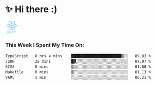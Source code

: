 <h1 align="left">✨ Hi there :)</h1>

  <a href="https://reactjs.org/" target="_blank" rel="noreferrer">   
    <img src="https://raw.githubusercontent.com/devicons/devicon/master/icons/react/react-original-wordmark.svg" alt="react" width="40"     
    height="40"/></a>
 
<h3 align="left">This Week I Spent My Time On:</h3>
<!--START_SECTION:waka-->

```txt
TypeScript   8 hrs 4 mins    ██████████████████████▒░░   89.83 %
JSON         38 mins         █▓░░░░░░░░░░░░░░░░░░░░░░░   07.07 %
SCSS         8 mins          ▒░░░░░░░░░░░░░░░░░░░░░░░░   01.60 %
Makefile     6 mins          ▒░░░░░░░░░░░░░░░░░░░░░░░░   01.13 %
YAML         1 min           ░░░░░░░░░░░░░░░░░░░░░░░░░   00.21 %
```

<!--END_SECTION:waka-->

